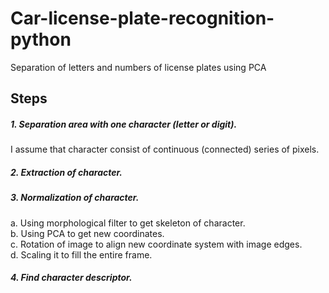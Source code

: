# Car-license-plate-recognition-python
Separation of letters and numbers of license plates using PCA
## Steps
##### 1. Separation area with one character (letter or digit). 
I assume that character consist of continuous (connected) series of pixels.
##### 2. Extraction of character.
##### 3. Normalization of character.
a. Using morphological filter to get skeleton of character.<br>
b. Using PCA to get new coordinates.<br>
c. Rotation of image to align new coordinate system with image edges.<br>
d. Scaling it to fill the entire frame.
##### 4. Find character descriptor.
